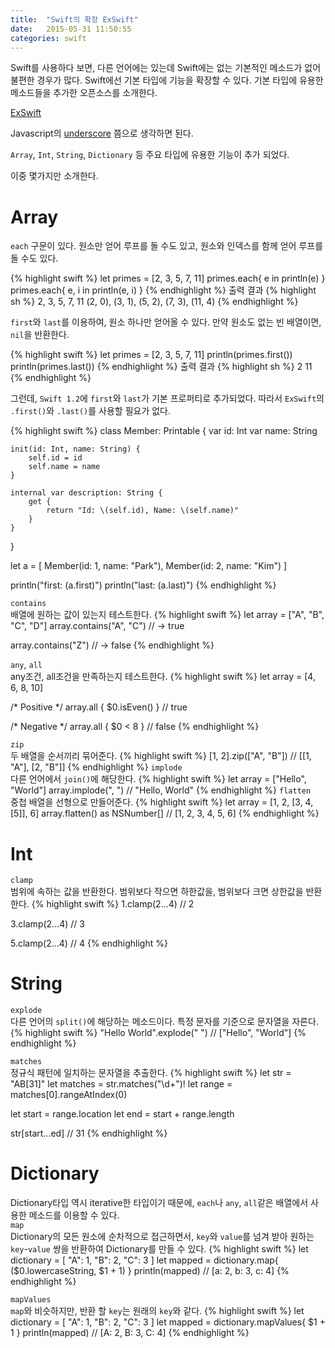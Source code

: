 ```yaml
---
title:  "Swift의 확장 ExSwift"
date:   2015-05-31 11:50:55
categories: swift
---
```



Swift를 사용하다 보면, 다른 언어에는 있는데 Swift에는 없는 기본적인 메소드가 없어 불편한 경우가 많다. Swift에선 기본 타입에 기능을 확장할 수 있다. 기본 타입에 유용한 메소드들을 추가한 오픈소스를 소개한다.

[ExSwift](https://github.com/pNre/ExSwift)

Javascript의 [underscore](http://underscorejs.org/) 쯤으로 생각하면 된다.

`Array`, `Int`, `String`, `Dictionary` 등 주요 타입에 유용한 기능이 추가 되었다. 

이중 몇가지만 소개한다.

# Array

`each` 구문이 있다. 원소만 얻어 루프를 돌 수도 있고, 원소와 인덱스를 함께 얻어 루프를 돌 수도 있다.

{% highlight swift %}
let primes = [2, 3, 5, 7, 11]
primes.each{ e in println(e) }
primes.each{ e, i in println(e, i) }
{% endhighlight %}
출력 결과
{% highlight sh %}
2, 3, 5, 7, 11
(2, 0), (3, 1), (5, 2), (7, 3), (11, 4)
{% endhighlight %}

`first`와 `last`를 이용하여, 원소 하나만 얻어올 수 있다. 만약 원소도 없는 빈 배열이면, `nil`을 반환한다.

{% highlight swift %}
let primes = [2, 3, 5, 7, 11]
println(primes.first())
println(primes.last())
{% endhighlight %}
출력 결과
{% highlight sh %}
2
11
{% endhighlight %}

그런데, `Swift 1.2`에 `first`와 `last`가 기본 프로퍼티로 추가되었다.
따라서 `ExSwift`의 `.first()`와 `.last()`를 사용할 필요가 없다.

{% highlight swift %}
class Member: Printable {
    var id: Int
    var name: String
    
    init(id: Int, name: String) {
        self.id = id
        self.name = name
    }
    
    internal var description: String {
        get {
            return "Id: \(self.id), Name: \(self.name)"
        }
    }
}

let a = [
    Member(id: 1, name: "Park"),
    Member(id: 2, name: "Kim")
]

println("first: \(a.first)")
println("last: \(a.last)")
{% endhighlight %}

`contains`  
배열에 원하는 값이 있는지 테스트한다.
{% highlight swift %}
let array = ["A", "B", "C", "D"]
array.contains("A", "C")
// → true

array.contains("Z")
// → false
{% endhighlight %}

`any`, `all`  
any조건, all조건을 만족하는지 테스트한다.
{% highlight swift %}
let array = [4, 6, 8, 10]

/* Positive */
array.all { $0.isEven() }
// true

/* Negative */
array.all { $0 < 8 }
// false
{% endhighlight %}

`zip`  
두 배열을 순서끼리 묶어준다.
{% highlight swift %}
[1, 2].zip(["A", "B"])
// [[1, "A"], [2, "B"]]
{% endhighlight %}
`implode`  
다른 언어에서 `join()`에 해당한다.
{% highlight swift %}
let array = ["Hello", "World"]
array.implode(", ")
// "Hello, World"
{% endhighlight %}
`flatten`  
중첩 배열을 선형으로 만들어준다.
{% highlight swift %}
let array = [1, 2, [3, 4, [5]], 6]
array.flatten() as NSNumber[]
// [1, 2, 3, 4, 5, 6]
{% endhighlight %}

# Int
`clamp`  
범위에 속하는 값을 반환한다. 범위보다 작으면 하한값을, 범위보다 크면 상한값을 반환한다.
{% highlight swift %}
1.clamp(2...4)
// 2

3.clamp(2...4)
// 3

5.clamp(2...4)
// 4
{% endhighlight %}


# String
`explode`  
다른 언어의 `split()`에 해당하는 메소드이다. 특정 문자를 기준으로 문자열을 자른다. 
{% highlight swift %}
"Hello World".explode(" ")
// ["Hello", "World"]
{% endhighlight %}

`matches`  
정규식 패턴에 일치하는 문자열을 추출한다.
{% highlight swift %}
let str = "AB[31]"
let matches = str.matches("\\d+")!
let range = matches[0].rangeAtIndex(0)

let start = range.location
let end = start + range.length

str[start...ed]
// 31
{% endhighlight %}

# Dictionary
Dictionary타입 역시 iterative한 타입이기 때문에, `each`나 `any`, `all`같은 배열에서 사용한 메소드를 이용할 수 있다.  
`map`  
Dictionary의 모든 원소에 순차적으로 접근하면서, `key`와 `value`를 넘겨 받아 원하는 `key`-`value` 쌍을 반환하여 Dictionary를 만들 수 있다.
{% highlight swift %}
let dictionary = [ "A": 1, "B": 2, "C": 3 ]
let mapped = dictionary.map{ ($0.lowercaseString, $1 + 1) }
println(mapped) 
// [a: 2, b: 3, c: 4]
{% endhighlight %}

`mapValues`  
`map`와 비슷하지만, 반환 할 `key`는 원래의 `key`와 같다.
{% highlight swift %}
let dictionary = [ "A": 1, "B": 2, "C": 3 ]
let mapped = dictionary.mapValues{ $1 + 1 }
println(mapped) 
// [A: 2, B: 3, C: 4]
{% endhighlight %}
